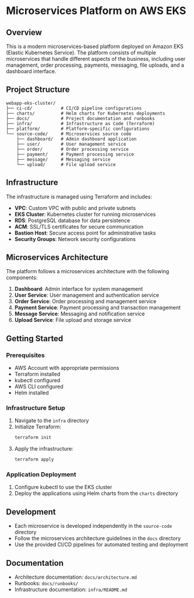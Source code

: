 # Microservices Platform on AWS EKS

## Overview
This is a modern microservices-based platform deployed on Amazon EKS (Elastic Kubernetes Service). The platform consists of multiple microservices that handle different aspects of the business, including user management, order processing, payments, messaging, file uploads, and a dashboard interface.

## Project Structure
```
webapp-eks-cluster/
├── ci-cd/           # CI/CD pipeline configurations
├── charts/          # Helm charts for Kubernetes deployments
├── docs/            # Project documentation and runbooks
├── infra/           # Infrastructure as Code (Terraform)
├── platform/        # Platform-specific configurations
└── source-code/     # Microservices source code
    ├── dashboard/   # Admin dashboard application
    ├── user/        # User management service
    ├── order/       # Order processing service
    ├── payment/     # Payment processing service
    ├── message/     # Messaging service
    └── upload/      # File upload service
```

## Infrastructure
The infrastructure is managed using Terraform and includes:

- **VPC**: Custom VPC with public and private subnets
- **EKS Cluster**: Kubernetes cluster for running microservices
- **RDS**: PostgreSQL database for data persistence
- **ACM**: SSL/TLS certificates for secure communication
- **Bastion Host**: Secure access point for administrative tasks
- **Security Groups**: Network security configurations

## Microservices Architecture
The platform follows a microservices architecture with the following components:

1. **Dashboard**: Admin interface for system management
2. **User Service**: User management and authentication service
3. **Order Service**: Order processing and management service
4. **Payment Service**: Payment processing and transaction management
5. **Message Service**: Messaging and notification service
6. **Upload Service**: File upload and storage service

## Getting Started

### Prerequisites
- AWS Account with appropriate permissions
- Terraform installed
- kubectl configured
- AWS CLI configured
- Helm installed

### Infrastructure Setup
1. Navigate to the `infra` directory
2. Initialize Terraform:
   ```bash
   terraform init
   ```
3. Apply the infrastructure:
   ```bash
   terraform apply
   ```

### Application Deployment
1. Configure kubectl to use the EKS cluster
2. Deploy the applications using Helm charts from the `charts` directory

## Development
- Each microservice is developed independently in the `source-code` directory
- Follow the microservices architecture guidelines in the `docs` directory
- Use the provided CI/CD pipelines for automated testing and deployment

## Documentation
- Architecture documentation: `docs/architecture.md`
- Runbooks: `docs/runbooks/`
- Infrastructure documentation: `infra/README.md`